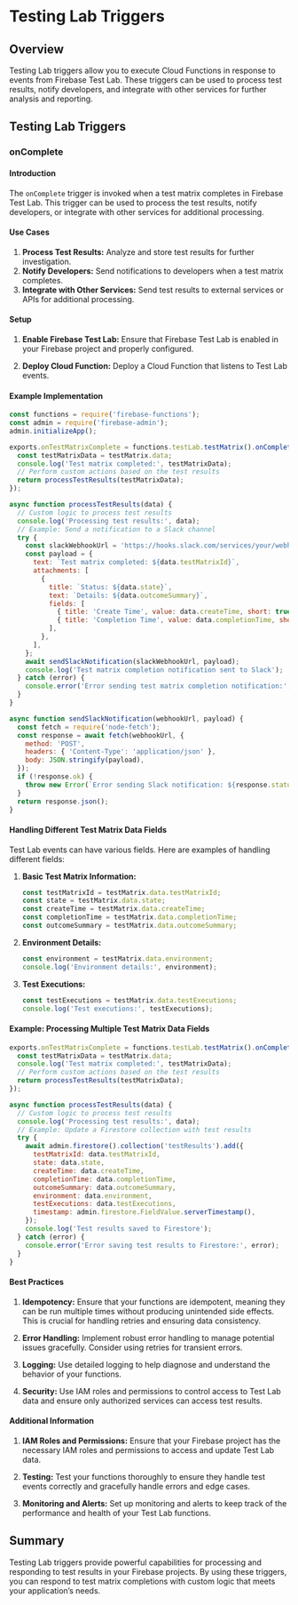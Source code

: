 # Testing Lab Triggers

## Overview
Testing Lab triggers allow you to execute Cloud Functions in response to events from Firebase Test Lab. These triggers can be used to process test results, notify developers, and integrate with other services for further analysis and reporting.

## Testing Lab Triggers

### onComplete

#### Introduction
The `onComplete` trigger is invoked when a test matrix completes in Firebase Test Lab. This trigger can be used to process the test results, notify developers, or integrate with other services for additional processing.

#### Use Cases
1. **Process Test Results:** Analyze and store test results for further investigation.
2. **Notify Developers:** Send notifications to developers when a test matrix completes.
3. **Integrate with Other Services:** Send test results to external services or APIs for additional processing.

#### Setup
1. **Enable Firebase Test Lab:**
   Ensure that Firebase Test Lab is enabled in your Firebase project and properly configured.

2. **Deploy Cloud Function:**
   Deploy a Cloud Function that listens to Test Lab events.

#### Example Implementation
```javascript
const functions = require('firebase-functions');
const admin = require('firebase-admin');
admin.initializeApp();

exports.onTestMatrixComplete = functions.testLab.testMatrix().onComplete((testMatrix) => {
  const testMatrixData = testMatrix.data;
  console.log('Test matrix completed:', testMatrixData);
  // Perform custom actions based on the test results
  return processTestResults(testMatrixData);
});

async function processTestResults(data) {
  // Custom logic to process test results
  console.log('Processing test results:', data);
  // Example: Send a notification to a Slack channel
  try {
    const slackWebhookUrl = 'https://hooks.slack.com/services/your/webhook/url';
    const payload = {
      text: `Test matrix completed: ${data.testMatrixId}`,
      attachments: [
        {
          title: `Status: ${data.state}`,
          text: `Details: ${data.outcomeSummary}`,
          fields: [
            { title: 'Create Time', value: data.createTime, short: true },
            { title: 'Completion Time', value: data.completionTime, short: true },
          ],
        },
      ],
    };
    await sendSlackNotification(slackWebhookUrl, payload);
    console.log('Test matrix completion notification sent to Slack');
  } catch (error) {
    console.error('Error sending test matrix completion notification:', error);
  }
}

async function sendSlackNotification(webhookUrl, payload) {
  const fetch = require('node-fetch');
  const response = await fetch(webhookUrl, {
    method: 'POST',
    headers: { 'Content-Type': 'application/json' },
    body: JSON.stringify(payload),
  });
  if (!response.ok) {
    throw new Error(`Error sending Slack notification: ${response.statusText}`);
  }
  return response.json();
}
```

#### Handling Different Test Matrix Data Fields
Test Lab events can have various fields. Here are examples of handling different fields:

1. **Basic Test Matrix Information:**
   ```javascript
   const testMatrixId = testMatrix.data.testMatrixId;
   const state = testMatrix.data.state;
   const createTime = testMatrix.data.createTime;
   const completionTime = testMatrix.data.completionTime;
   const outcomeSummary = testMatrix.data.outcomeSummary;
   ```

2. **Environment Details:**
   ```javascript
   const environment = testMatrix.data.environment;
   console.log('Environment details:', environment);
   ```

3. **Test Executions:**
   ```javascript
   const testExecutions = testMatrix.data.testExecutions;
   console.log('Test executions:', testExecutions);
   ```

#### Example: Processing Multiple Test Matrix Data Fields
```javascript
exports.onTestMatrixComplete = functions.testLab.testMatrix().onComplete((testMatrix) => {
  const testMatrixData = testMatrix.data;
  console.log('Test matrix completed:', testMatrixData);
  // Perform custom actions based on the test results
  return processTestResults(testMatrixData);
});

async function processTestResults(data) {
  // Custom logic to process test results
  console.log('Processing test results:', data);
  // Example: Update a Firestore collection with test results
  try {
    await admin.firestore().collection('testResults').add({
      testMatrixId: data.testMatrixId,
      state: data.state,
      createTime: data.createTime,
      completionTime: data.completionTime,
      outcomeSummary: data.outcomeSummary,
      environment: data.environment,
      testExecutions: data.testExecutions,
      timestamp: admin.firestore.FieldValue.serverTimestamp(),
    });
    console.log('Test results saved to Firestore');
  } catch (error) {
    console.error('Error saving test results to Firestore:', error);
  }
}
```

#### Best Practices
1. **Idempotency:**
   Ensure that your functions are idempotent, meaning they can be run multiple times without producing unintended side effects. This is crucial for handling retries and ensuring data consistency.

2. **Error Handling:**
   Implement robust error handling to manage potential issues gracefully. Consider using retries for transient errors.

3. **Logging:**
   Use detailed logging to help diagnose and understand the behavior of your functions.

4. **Security:**
   Use IAM roles and permissions to control access to Test Lab data and ensure only authorized services can access test results.

#### Additional Information
1. **IAM Roles and Permissions:**
   Ensure that your Firebase project has the necessary IAM roles and permissions to access and update Test Lab data.

2. **Testing:**
   Test your functions thoroughly to ensure they handle test events correctly and gracefully handle errors and edge cases.

3. **Monitoring and Alerts:**
   Set up monitoring and alerts to keep track of the performance and health of your Test Lab functions.

## Summary
Testing Lab triggers provide powerful capabilities for processing and responding to test results in your Firebase projects. By using these triggers, you can respond to test matrix completions with custom logic that meets your application’s needs.
